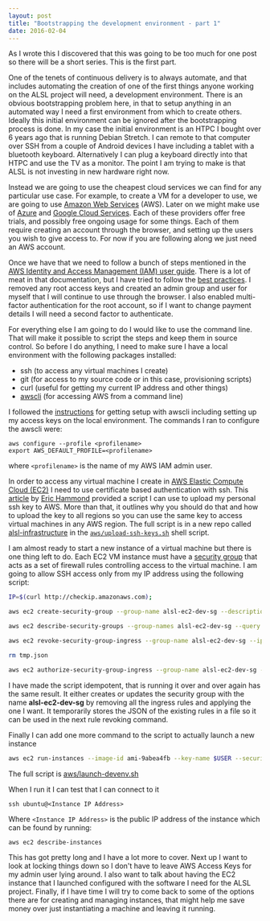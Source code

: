 ```yaml
---
layout: post
title: "Bootstrapping the development environment - part 1"
date: 2016-02-04
---
```


As I wrote this I discovered that this was going to be too much for one post so there will be a short series.  This is the first part.

One of the tenets of continuous delivery is to always automate, and that includes automating the creation of one of the first things anyone working on the ALSL project will need, a development environment.  There is an obvious bootstrapping problem here, in that to setup anything in an automated way I need a first environment from which to create others.  Ideally this initial environment can be ignored after the bootstrapping process is done.  In my case the initial environment is an HTPC I bought over 6 years ago that is running Debian Stretch.  I can remote to that computer over SSH from a couple of Android devices I have including a tablet with a bluetooth keyboard.  Alternatively I can plug a keyboard directly into that HTPC and use the TV as a monitor.  The point I am trying to make is that ALSL is not investing in new hardware right now.  

Instead we are going to use the cheapest cloud services we can find for any particular use case.  For example, to create a VM for a developer to use, we are going to use [Amazon Web Services](https://aws.amazon.com/) (AWS).  Later on we might make use of [Azure](https://azure.microsoft.com) and [Google Cloud Services](https://cloud.google.com/).  Each of these providers offer free trials, and possibly free ongoing usage for some things.  Each of them require creating an account through the browser, and setting up the users you wish to give access to.  For now if you are following along we just need an AWS account.  

Once we have that we need to follow a bunch of steps mentioned in the [AWS Identity and Access Management (IAM) user guide](http://docs.aws.amazon.com/IAM/latest/UserGuide/introduction.html).  There is a lot of meat in that documentation, but I have tried to follow the [best practices](http://docs.aws.amazon.com/IAM/latest/UserGuide/best-practices.html).  I removed any root access keys and created an admin group and user for myself that I will continue to use through the browser.  I also enabled multi-factor authentication for the root account, so if I want to change payment details I will need a second factor to authenticate.

For everything else I am going to do I would like to use the command line.  That will make it possible to script the steps and keep them in source control.  So before I do anything, I need to make sure I have a local environment with the following packages installed:

- ssh (to access any virtual machines I create)
- git (for access to my source code or in this case, provisioning scripts)
- curl (useful for getting my current IP address and other things)
- [awscli](https://aws.amazon.com/cli/) (for accessing AWS from a command line)

I followed the [instructions](http://docs.aws.amazon.com/cli/latest/userguide/cli-chap-getting-set-up.html) for getting setup with awscli including setting up my access keys on the local environment.  The commands I ran to configure the awscli were:

    aws configure --profile <profilename>
    export AWS_DEFAULT_PROFILE=<profilename>
    
where `<profilename>` is the name of my AWS IAM admin user.

In order to access any virtual machine I create in [AWS Elastic Compute Cloud (EC2)](https://aws.amazon.com/ec2/) I need to use certificate based authentication with ssh.  This [article](https://alestic.com/2010/10/ec2-ssh-keys/) by [Eric Hammond](https://twitter.com/esh) provided a script I can use to upload my personal ssh key to AWS.  More than that, it outlines why you should do that and how to upload the key to all regions so you can use the same key to access virtual machines in any AWS region.  The full script is in a new repo called [alsl-infrastructure](https://github.com/mshogren/alsl-infrastructure) in the [`aws/upload-ssh-keys.sh`](https://github.com/mshogren/alsl-infrastructure/blob/master/aws/upload-ssh-keys.sh) shell script.

I am almost ready to start a new instance of a virtual machine but there is one thing left to do.  Each EC2 VM instance must have a [security group](http://docs.aws.amazon.com/AWSEC2/latest/UserGuide/using-network-security.html) that acts as a set of firewall rules controlling access to the virtual machine.  I am going to allow SSH access only from my IP address using the following script:

```bash
IP=$(curl http://checkip.amazonaws.com);

aws ec2 create-security-group --group-name alsl-ec2-dev-sg --description "Security group for developer instances"

aws ec2 describe-security-groups --group-names alsl-ec2-dev-sg --query SecurityGroups[0].IpPermissions > tmp.json

aws ec2 revoke-security-group-ingress --group-name alsl-ec2-dev-sg --ip-permissions file://tmp.json

rm tmp.json

aws ec2 authorize-security-group-ingress --group-name alsl-ec2-dev-sg --protocol tcp --port 22 --cidr $IP/32
```

I have made the script idempotent, that is running it over and over again has the same result.  It either creates or updates the security group with the name **alsl-ec2-dev-sg** by removing all the ingress rules and applying the one I want.  It temporarily stores the JSON of the existing rules in a file so it can be used in the next rule revoking command.

Finally I can add one more command to the script to actually launch a new instance

```bash
aws ec2 run-instances --image-id ami-9abea4fb --key-name $USER --security-groups alsl-ec2-dev-sg --instance-type t2.micro 
```
The full script is [aws/launch-devenv.sh](https://github.com/mshogren/alsl-infrastructure/blob/master/aws/launch-devenv.sh)

When I run it I can test that I can connect to it

    ssh ubuntu@<Instance IP Address>
    
Where `<Instance IP Address>` is the public IP address of the instance which can be found by running:

    aws ec2 describe-instances

This has got pretty long and I have a lot more to cover.  Next up I want to look at locking things down so I don't have to leave AWS Access Keys for my admin user lying around.  I also want to talk about having the EC2 instance that I launched configured with the software I need for the ALSL project.  Finally, if I have time I will try to come back to some of the options there are for creating and managing instances, that might help me save money over just instantiating a machine and leaving it running.
